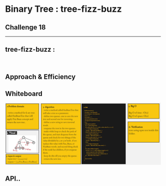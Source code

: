 # Binary Tree : tree-fizz-buzz

## Challenge 18

<hr>

## tree-fizz-buzz :

<!-- - create a method in the binary tree class called **breadthFirst** that traverse the tree horizontally. -->

  <br>

## Approach & Efficiency

<!-- What approach did you take? Why? What is the Big O space/time for this approach? -->

## Whiteboard

![challange18](./images/challange18.jpg)

<!-- <img src="images/challange07.jpg" /> -->

## API..

<!-- Description of each method publicly available to your Linked List -->
